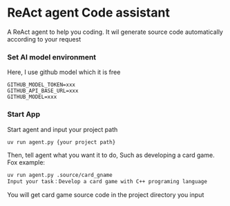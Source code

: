 # ReAct agent Code assistant

A ReAct agent to help you coding. It wil generate source code automatically according to your request

### Set AI model environment

Here, I use github model which it is free

```
GITHUB_MODEL_TOKEN=xxx
GITHUB_API_BASE_URL=xxx
GITHUB_MODEL=xxx
```

### Start App

Start agent and input your project path

```bash
uv run agent.py {your project path}
```

Then, tell agent what you want it to do, Such as developing a card game.
Fox example:

```bash
uv run agent.py .source/card_gname
Input your task：Develop a card game with C++ programing language

```

You will get card game source code in the project directory you input
